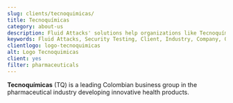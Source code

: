 ```yaml
---
slug: clients/tecnoquimicas/
title: Tecnoquímicas
category: about-us
description: Fluid Attacks' solutions help organizations like Tecnoquímicas to identify security vulnerabilities in their systems and manage their attack surfaces.
keywords: Fluid Attacks, Security Testing, Client, Industry, Company, Organization, Pentesting, Ethical Hacking, Tecnoquimicas
clientlogo: logo-tecnoquimicas
alt: Logo Tecnoquimicas
client: yes
filter: pharmaceuticals
---
```


**Tecnoquímicas** (TQ) is a leading Colombian business group
in the pharmaceutical industry
developing innovative health products.
